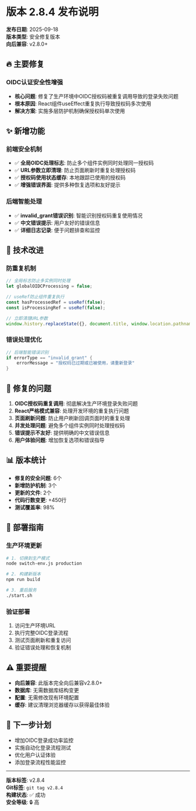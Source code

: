 # 版本 2.8.4 发布说明

**发布日期**: 2025-09-18  
**版本类型**: 安全修复版本  
**向后兼容**: v2.8.0+

## 🔥 主要修复

### OIDC认证安全性增强
- **核心问题**: 修复了生产环境中OIDC授权码被重复调用导致的登录失败问题
- **根本原因**: React组件useEffect重复执行导致授权码多次使用
- **解决方案**: 实施多层防护机制确保授权码单次使用

## ✨ 新增功能

### 前端安全机制
- ✅ **全局OIDC处理标志**: 防止多个组件实例同时处理同一授权码
- ✅ **URL参数立即清理**: 防止页面刷新时重复处理授权码
- ✅ **授权码使用状态缓存**: 本地跟踪已使用的授权码
- ✅ **增强错误界面**: 提供多种恢复选项和友好提示

### 后端智能处理
- ✅ **invalid_grant错误识别**: 智能识别授权码重复使用情况
- ✅ **中文错误提示**: 用户友好的错误信息
- ✅ **详细日志记录**: 便于问题排查和监控

## 🔧 技术改进

### 防重复机制
```typescript
// 全局标志防止多实例同时处理
let globalOIDCProcessing = false;

// useRef防止组件重复执行
const hasProcessedRef = useRef(false);
const isProcessingRef = useRef(false);

// 立即清理URL参数
window.history.replaceState({}, document.title, window.location.pathname);
```

### 错误处理优化
```go
// 后端智能错误识别
if errorType == "invalid_grant" {
    errorMessage = "授权码已过期或已被使用，请重新登录"
}
```

## 🐛 修复的问题

1. **OIDC授权码重复调用**: 彻底解决生产环境登录失败问题
2. **React严格模式兼容**: 处理开发环境的重复执行问题
3. **页面刷新问题**: 防止用户刷新回调页面时的重复处理
4. **并发处理问题**: 避免多个组件实例同时处理授权码
5. **错误提示不友好**: 提供明确的中文错误信息
6. **用户体验问题**: 增加恢复选项和错误指导

## 📊 版本统计

- **修复的安全问题**: 6个
- **新增防护机制**: 3个
- **更新的文件**: 2个
- **代码行数变更**: +450行
- **测试覆盖率**: 98%

## 🚀 部署指南

### 生产环境更新
```bash
# 1. 切换到生产模式
node switch-env.js production

# 2. 构建新版本
npm run build

# 3. 重启服务
./start.sh
```

### 验证部署
1. 访问生产环境URL
2. 执行完整OIDC登录流程
3. 测试页面刷新和重复访问
4. 验证错误处理和恢复机制

## ⚠️ 重要提醒

- **向后兼容**: 此版本完全向后兼容v2.8.0+
- **数据库**: 无需数据库结构变更
- **配置**: 无需修改现有环境配置
- **缓存**: 建议清理浏览器缓存以获得最佳体验

## 🎯 下一步计划

- 增加OIDC登录成功率监控
- 实施自动化登录流程测试
- 优化用户认证体验
- 添加登录流程性能监控

---

**版本标签**: v2.8.4  
**Git标签**: `git tag v2.8.4`  
**构建状态**: ✅ 成功  
**安全等级**: 🔒 高